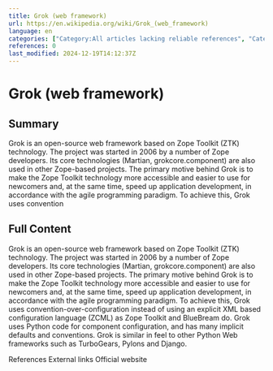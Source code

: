 ```yaml
---
title: Grok (web framework)
url: https://en.wikipedia.org/wiki/Grok_(web_framework)
language: en
categories: ["Category:All articles lacking reliable references", "Category:All articles with topics of unclear notability", "Category:All stub articles", "Category:Articles lacking reliable references from April 2024", "Category:Articles with multiple maintenance issues", "Category:Articles with short description", "Category:Articles with topics of unclear notability from April 2024", "Category:Python (programming language) software", "Category:Python (programming language) web frameworks", "Category:Short description is different from Wikidata", "Category:Web software stubs"]
references: 0
last_modified: 2024-12-19T14:12:37Z
---
```


# Grok (web framework)

## Summary

Grok is an open-source web framework based on Zope Toolkit (ZTK) technology. The project was started in 2006 by a number of Zope developers. Its core technologies (Martian, grokcore.component) are also used in other Zope-based projects.
The primary motive behind Grok is to make the Zope Toolkit technology more accessible and easier to use for newcomers and, at the same time, speed up application development, in accordance with the agile programming paradigm.
To achieve this, Grok uses convention

## Full Content

Grok is an open-source web framework based on Zope Toolkit (ZTK) technology. The project was started in 2006 by a number of Zope developers. Its core technologies (Martian, grokcore.component) are also used in other Zope-based projects.
The primary motive behind Grok is to make the Zope Toolkit technology more accessible and easier to use for newcomers and, at the same time, speed up application development, in accordance with the agile programming paradigm.
To achieve this, Grok uses convention-over-configuration instead of using an explicit XML based configuration language (ZCML) as Zope Toolkit and BlueBream do. Grok uses Python code for component configuration, and has many implicit defaults and conventions. Grok is similar in feel to other Python Web frameworks such as TurboGears, Pylons and Django.

References
External links
Official website
